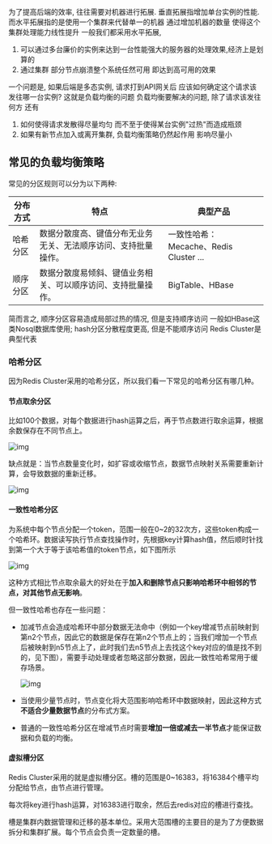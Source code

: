 为了提高后端的效率, 往往需要对机器进行拓展. 垂直拓展指增加单台实例的性能.而水平拓展指的是使用一个集群来代替单一的机器 通过增加机器的数量 使得这个集群处理能力线性提升
一般我们都采用水平拓展, 
1. 可以通过多台廉价的实例来达到一台性能强大的服务器的处理效果,经济上是划算的
2. 通过集群 部分节点崩溃整个系统任然可用 即达到高可用的效果

一个问题是, 如果后端是多态实例, 请求打到API网关后 应该如何确定这个请求该发往哪一台实例?  这就是负载均衡的问题
负载均衡要解决的问题, 除了请求该发往何方 还有

1. 如何使得请求发散得尽量均匀 而不至于使得某台实例"过热"而造成瓶颈  
2. 如果有新节点加入或离开集群, 负载均衡策略仍然起作用 影响尽量小



## 常见的负载均衡策略

常见的分区规则可以分为以下两种:

| 分布方式 | 特点                                                         | 典型产品                               |
| -------- | ------------------------------------------------------------ | -------------------------------------- |
| 哈希分区 | 数据分散度高、键值分布无业务无关、无法顺序访问、支持批量操作。 | 一致性哈希：Mecache、Redis Cluster ... |
| 顺序分区 | 数据分散度易倾斜、键值业务相关、可以顺序访问、支持批量操作。 | BigTable、HBase                        |

简而言之, 顺序分区容易造成局部过热的情况, 但是支持顺序访问 一般如HBase这类Nosql数据库使用; hash分区分散程度更高, 但是不能顺序访问 Redis Cluster是典型代表



### 哈希分区

因为Redis Cluster采用的哈希分区，所以我们看一下常见的哈希分区有哪几种。

#### 节点取余分区

比如100个数据，对每个数据进行hash运算之后，再于节点数进行取余运算，根据余数保存在不同节点上。

![img](https://segmentfault.com/img/remote/1460000038771819)

缺点就是：当节点数量变化时，如扩容或收缩节点，数据节点映射关系需要重新计算，会导致数据的重新迁移。

![img](https://segmentfault.com/img/remote/1460000038771832)

#### 一致性哈希分区

为系统中每个节点分配一个token，范围一般在0~2的32次方，这些token构成一个哈希环。数据读写执行节点查找操作时，先根据key计算hash值，然后顺时针找到第一个大于等于该哈希值的token节点，如下图所示

![img](https://segmentfault.com/img/remote/1460000038771816)

这种方式相比节点取余最大的好处在于**加入和删除节点只影响哈希环中相邻的节点，对其他节点无影响**。

但一致性哈希也存在一些问题：

- 加减节点会造成哈希环中部分数据无法命中（例如一个key增减节点前映射到第n2个节点，因此它的数据是保存在第n2个节点上的；当我们增加一个节点后被映射到n5节点上了，此时我们去n5节点上去找这个key对应的值是找不到的，见下图），需要手动处理或者忽略这部分数据，因此一致性哈希常用于缓存场景。

    ![img](https://segmentfault.com/img/remote/1460000038771833)

- 当使用少量节点时，节点变化将大范围影响哈希环中数据映射，因此这种方式**不适合少量数据节点**的分布式方案。

- 普通的一致性哈希分区在增减节点时需要**增加一倍或减去一半节点**才能保证数据和负载的均衡。

#### 虚拟槽分区

Redis Cluster采用的就是虚拟槽分区。槽的范围是0~16383，将16384个槽平均分配给节点，由节点进行管理。

每次将key进行hash运算，对16383进行取余，然后去redis对应的槽进行查找。

槽是集群内数据管理和迁移的基本单位。采用大范围槽的主要目的是为了方便数据拆分和集群扩展。每个节点会负责一定数量的槽。
